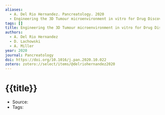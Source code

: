 ```yaml
---
aliases:
  - A. Del Rio Hernandez. Pancreatology. 2020
  - Engineering the 3D Tumour microenvironment in vitro for Drug Discovery using Self-Assembling Peptide Hydrogels
tags: []
title: Engineering the 3D Tumour microenvironment in vitro for Drug Discovery using Self-Assembling Peptide Hydrogels
authors:
  - A. Del Rio Hernandez
  - D. Lachowski
  - A. Miller
year: 2020
journal: Pancreatology
doi: https://doi.org/10.1016/j.pan.2020.10.022
zotero: zotero://select/items/@delriohernandez2020
---
```

<!-- START_TEMPLATE -->
# {{title}}

- Source:
- Tags: 
<!-- END_TEMPLATE -->